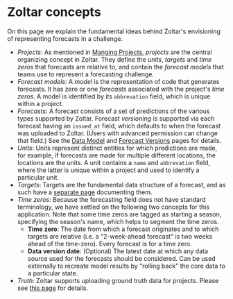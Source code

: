 # Zoltar concepts

On this page we explain the fundamental ideas behind Zoltar's envisioning of representing forecasts in a challenge.

- _Projects_: As mentioned in [Manging Projects](Projects.md), _projects_ are the central organizing concept in Zoltar. They define the _units_, _targets_ and _time zeros_ that forecasts are relative to, and contain the _forecast models_ that teams use to represent a forecasting challenge.
- _Forecast models_: A _model_ is the representation of code that generates forecasts. It has zero or one _forecasts_ associated with the project's _time zeros_. A model is identified by its `abbrevation` field, which is unique within a project.
- _Forecasts_: A forecast consists of a set of predictions of the various types supported by Zoltar. Forecast _versioning_ is supported via each forecast having an `issued_at` field, which defaults to when the forecast was uploaded to Zoltar. (Users with advanced permission can change that field.) See the [Data Model](DataModel.md) and [Forecast Versions](ForecastVersions.md) pages for details.
- _Units_: Units represent distinct entities for which predictions are made, for example, if forecasts are made for multiple different locations, the locations are the units. A unit contains a `name` and `abbrevation` field, where the latter is unique within a project and used to identify a particular unit.
- _Targets_: Targets are the fundamental data structure of a forecast, and as such have a [separate page](Targets.md) documenting them.
- _Time zeros_: Because the forecasting field does not have standard terminology, we have settled on the following two concepts for this application. Note that some time zeros are tagged as starting a season, specifying the season's name, which helps to segment the time zeros.
    - **Time zero**: The date from which a forecast originates and to which targets are relative (i.e. a "2-week-ahead forecast" is two weeks ahead of the time-zero). Every forecast is for a time zero.
    - **Data version date**: (Optional) The latest date at which any data source used for the forecasts should be considered. Can be used externally to recreate model results by "rolling back" the core data to a particular state.
- _Truth_: Zoltar supports uploading ground truth data for projects. Please see [this page](Truth.md) for details.
